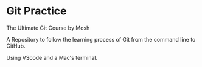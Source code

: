 # Git Practice

The Ultimate Git Course by Mosh

A Repository to follow the learning process of Git from the command line to GitHub.

Using VScode and a Mac's terminal.
